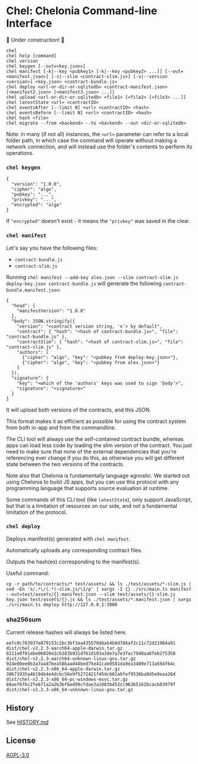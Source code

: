 # Chel: Chelonia Command-line Interface

🚧 Under construction! 🚧

```
chel
chel help [command]
chel version
chel keygen [--out=<key.json>]
chel manifest [-k|--key <pubkey1> [-k|--key <pubkey2> ...]] [--out=<manifest.json>] [-s|--slim <contract-slim.js>] [-v|--version <version>] <key.json> <contract-bundle.js>
chel deploy <url-or-dir-or-sqlitedb> <contract-manifest.json> [<manifest2.json> [<manifest3.json> ...]]
chel upload <url-or-dir-or-sqlitedb> <file1> [<file2> [<file3> ...]]
chel latestState <url> <contractID>
chel eventsAfter [--limit N] <url> <contractID> <hash>
chel eventsBefore [--limit N] <url> <contractID> <hash>
chel hash <file>
chel migrate --from <backend> --to <backend> --out <dir-or-sqlitedb>
```

Note: in many (if not all) instances, the `<url>` parameter can refer to a local folder path, in which case the command will operate without making a network connection, and will instead use the folder's contents to perform its operations.

### `chel keygen`

```
{
  "version": "1.0.0",
  "cipher": "algo",
  "pubkey": "...",
  "privkey": "...",
  "encrypted": "algo"
}
```

If `"encrypted"` doesn't exist - it means the `"privkey"` was saved in the clear.


### `chel manifest`

Let's say you have the following files:

- `contract-bundle.js`
- `contract-slim.js`

Running `chel manifest --add-key alex.json --slim contract-slim.js deploy-key.json contract-bundle.js` will generate the following `contract-bundle.manifest.json`:

```
{
  "head": {
    "manifestVersion": "1.0.0"
  },
  "body": JSON.stringify({
    "version": "<contract version string, 'x'> by default",
    "contract": { "hash": "<hash of contract-bundle.js>", "file": "contract-bundle.js" },
    "contractSlim": { "hash": "<hash of contract-slim.js>", "file": "contract-slim.js" },
    "authors": [
      {"cipher": "algo", "key": "<pubkey from deploy-key.json>"},
      {"cipher": "algo", "key": "<pubkey from alex.json>"}
    ]
  }),
  "signature": {
    "key": "<which of the 'authors' keys was used to sign 'body'>",
    "signature": "<signature>"
  }
}
```

It will upload both versions of the contracts, and this JSON.

This format makes it as efficient as possible for using the contract system from both in-app and from the commandline.

The CLI tool will always use the self-contained contract bundle, whereas apps can load less code by loading the slim version of the contract. You just need to make sure that none of the external dependencies that you're referencing ever change if you do this, as otherwise you will get different state between the two versions of the contracts.

Note also that Chelonia is fundamentally language agnostic. We started out using Chelonia to build JS apps, but you can use this protocol with any programming language that supports source evaluation at runtime.

Some commands of this CLI tool (like `latestState`), only support JavaScript, but that is a limitation of resources on our side, and not a fundamental limitation of the protocol.

### `chel deploy`

Deploys manifest(s) generated with `chel manifest`.

Automatically uploads any corresponding contract files.

Outputs the hash(es) corresponding to the manifest(s).

Useful command:

```
cp -r path/to/contracts/* test/assets/ && ls ./test/assets/*-slim.js | sed -En 's/.*\/(.*)-slim.js/\1/p' | xargs -I {} ./src/main.ts manifest --out=test/assets/{}.manifest.json --slim test/assets/{}-slim.js key.json test/assets/{}.js && ls ./test/assets/*.manifest.json | xargs ./src/main.ts deploy http://127.0.0.1:3000
```

### sha256sum

Current release hashes will always be listed here.

```
eefc0c783937e879153c2bc36f3aa435570d6ab4b8d786af2c11c72d21984a91  dist/chel-v2.2.3-aarch64-apple-darwin.tar.gz
8211e8f01ebe06020e2cb383b931d761d103a3de7a7e3fac7948aa0feb275358  dist/chel-v2.2.3-aarch64-unknown-linux-gnu.tar.gz
924e00ee0b3a7aa87bea58baad44bed75e41cab0581da9ea3409e713a594f64c  dist/chel-v2.2.3-x86_64-apple-darwin.tar.gz
30671935a46194b4e4dcbc56e9f5272421f45dc602a0fef9536ba8d5e9eaa26d  dist/chel-v2.2.3-x86_64-pc-windows-msvc.tar.gz
88aef6fbc2fe671a2a2b3bf6ed99cfdae3a1083b452cc963b5162bcacb03979f  dist/chel-v2.2.3-x86_64-unknown-linux-gnu.tar.gz
```

## History

See [HISTORY.md](HISTORY.md)

## License

[AGPL-3.0](LICENSE)

